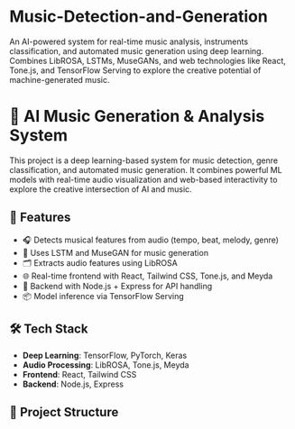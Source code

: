 # Music-Detection-and-Generation
An AI-powered system for real-time music analysis, instruments classification, and automated music generation using deep learning. Combines LibROSA, LSTMs, MuseGANs, and web technologies like React, Tone.js, and TensorFlow Serving to explore the creative potential of machine-generated music.
# 🎵 AI Music Generation & Analysis System

This project is a deep learning-based system for music detection, genre classification, and automated music generation. It combines powerful ML models with real-time audio visualization and web-based interactivity to explore the creative intersection of AI and music.

## 🚀 Features

- 🎧 Detects musical features from audio (tempo, beat, melody, genre)
- 🧠 Uses LSTM and MuseGAN for music generation
- 🗂 Extracts audio features using LibROSA
- 🌐 Real-time frontend with React, Tailwind CSS, Tone.js, and Meyda
- 🔌 Backend with Node.js + Express for API handling
- 📦 Model inference via TensorFlow Serving

## 🛠️ Tech Stack

- **Deep Learning**: TensorFlow, PyTorch, Keras
- **Audio Processing**: LibROSA, Tone.js, Meyda
- **Frontend**: React, Tailwind CSS
- **Backend**: Node.js, Express

## 📁 Project Structure

